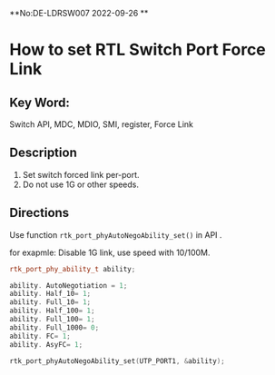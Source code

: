 **No:DE-LDRSW007 2022-09-26 **
# How to set RTL Switch Port Force Link
## Key Word:
Switch API, MDC, MDIO, SMI, register, Force Link
## Description
1. Set switch forced link per-port.
2. Do not use 1G or other speeds.

## Directions
Use function `rtk_port_phyAutoNegoAbility_set()` in API .

for exapmle:
Disable 1G link, use speed with 10/100M.
```cpp
rtk_port_phy_ability_t ability;

ability. AutoNegotiation = 1;
ability. Half_10= 1;
ability. Full_10= 1;
ability. Half_100= 1;
ability. Full_100= 1;
ability. Full_1000= 0;
ability. FC= 1;
ability. AsyFC= 1;

rtk_port_phyAutoNegoAbility_set(UTP_PORT1, &ability);

```
